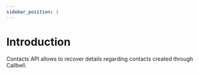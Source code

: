 ```yaml
---
sidebar_position: 1
---
```


# Introduction

Contacts API allows to recover details regarding contacts created through Callbell.
